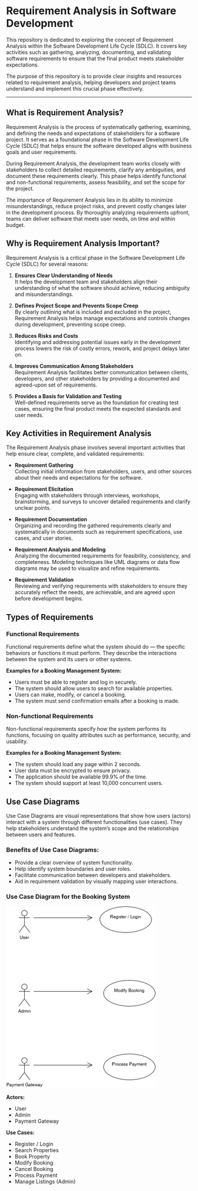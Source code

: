 # Requirement Analysis in Software Development

This repository is dedicated to exploring the concept of Requirement Analysis within the Software Development Life Cycle (SDLC). It covers key activities such as gathering, analyzing, documenting, and validating software requirements to ensure that the final product meets stakeholder expectations.

The purpose of this repository is to provide clear insights and resources related to requirement analysis, helping developers and project teams understand and implement this crucial phase effectively.

---

## What is Requirement Analysis?

Requirement Analysis is the process of systematically gathering, examining, and defining the needs and expectations of stakeholders for a software project. It serves as a foundational phase in the Software Development Life Cycle (SDLC) that helps ensure the software developed aligns with business goals and user requirements.

During Requirement Analysis, the development team works closely with stakeholders to collect detailed requirements, clarify any ambiguities, and document these requirements clearly. This phase helps identify functional and non-functional requirements, assess feasibility, and set the scope for the project.

The importance of Requirement Analysis lies in its ability to minimize misunderstandings, reduce project risks, and prevent costly changes later in the development process. By thoroughly analyzing requirements upfront, teams can deliver software that meets user needs, on time and within budget.
## Why is Requirement Analysis Important?

Requirement Analysis is a critical phase in the Software Development Life Cycle (SDLC) for several reasons:

1. **Ensures Clear Understanding of Needs**  
   It helps the development team and stakeholders align their understanding of what the software should achieve, reducing ambiguity and misunderstandings.

2. **Defines Project Scope and Prevents Scope Creep**  
   By clearly outlining what is included and excluded in the project, Requirement Analysis helps manage expectations and controls changes during development, preventing scope creep.

3. **Reduces Risks and Costs**  
   Identifying and addressing potential issues early in the development process lowers the risk of costly errors, rework, and project delays later on.

4. **Improves Communication Among Stakeholders**  
   Requirement Analysis facilitates better communication between clients, developers, and other stakeholders by providing a documented and agreed-upon set of requirements.

5. **Provides a Basis for Validation and Testing**  
   Well-defined requirements serve as the foundation for creating test cases, ensuring the final product meets the expected standards and user needs.
## Key Activities in Requirement Analysis

The Requirement Analysis phase involves several important activities that help ensure clear, complete, and validated requirements:

- **Requirement Gathering**  
  Collecting initial information from stakeholders, users, and other sources about their needs and expectations for the software.

- **Requirement Elicitation**  
  Engaging with stakeholders through interviews, workshops, brainstorming, and surveys to uncover detailed requirements and clarify unclear points.

- **Requirement Documentation**  
  Organizing and recording the gathered requirements clearly and systematically in documents such as requirement specifications, use cases, and user stories.

- **Requirement Analysis and Modeling**  
  Analyzing the documented requirements for feasibility, consistency, and completeness. Modeling techniques like UML diagrams or data flow diagrams may be used to visualize and refine requirements.

- **Requirement Validation**  
  Reviewing and verifying requirements with stakeholders to ensure they accurately reflect the needs, are achievable, and are agreed upon before development begins.
## Types of Requirements

### Functional Requirements

Functional requirements define what the system should do — the specific behaviors or functions it must perform. They describe the interactions between the system and its users or other systems.

**Examples for a Booking Management System:**
- Users must be able to register and log in securely.
- The system should allow users to search for available properties.
- Users can make, modify, or cancel a booking.
- The system must send confirmation emails after a booking is made.

### Non-functional Requirements

Non-functional requirements specify how the system performs its functions, focusing on quality attributes such as performance, security, and usability.

**Examples for a Booking Management System:**
- The system should load any page within 2 seconds.
- User data must be encrypted to ensure privacy.
- The application should be available 99.9% of the time.
- The system should support at least 10,000 concurrent users.
## Use Case Diagrams

Use Case Diagrams are visual representations that show how users (actors) interact with a system through different functionalities (use cases). They help stakeholders understand the system’s scope and the relationships between users and features.

### Benefits of Use Case Diagrams:
- Provide a clear overview of system functionality.
- Help identify system boundaries and user roles.
- Facilitate communication between developers and stakeholders.
- Aid in requirement validation by visually mapping user interactions.

### Use Case Diagram for the Booking System

![Booking System Use Case Diagram](./alx-booking-uc.png)

**Actors:**  
- User  
- Admin  
- Payment Gateway  

**Use Cases:**  
- Register / Login  
- Search Properties  
- Book Property  
- Modify Booking  
- Cancel Booking  
- Process Payment  
- Manage Listings (Admin)
